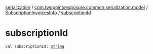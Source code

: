 [serialization](../../index.md) / [com.twopointsexposure.common.serialization.model](../index.md) / [SubscriptionInvoicesInfo](index.md) / [subscriptionId](./subscription-id.md)

# subscriptionId

`val subscriptionId: `[`String`](https://kotlinlang.org/api/latest/jvm/stdlib/kotlin/-string/index.html)